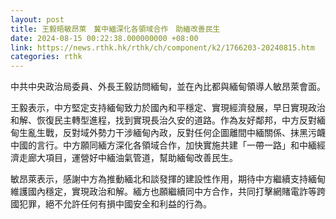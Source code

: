 ```yaml
---
layout: post
title: 王毅晤敏昂萊　冀中緬深化各領域合作　助緬改善民生
date: 2024-08-15 00:22:38.000000000 +08:00
link: https://news.rthk.hk/rthk/ch/component/k2/1766203-20240815.htm
categories: rthk
---
```


中共中央政治局委員、外長王毅訪問緬甸，並在內比都與緬甸領導人敏昂萊會面。

王毅表示，中方堅定支持緬甸致力於國內和平穩定、實現經濟發展，早日實現政治和解、恢復民主轉型進程，找到實現長治久安的道路。作為友好鄰邦，中方反對緬甸生亂生戰，反對域外勢力干涉緬甸內政，反對任何企圖離間中緬關係、抹黑污衊中國的言行。中方願同緬方深化各領域合作，加快實施共建「一帶一路」和中緬經濟走廊大項目，運營好中緬油氣管道，幫助緬甸改善民生。

敏昂萊表示，感謝中方為推動緬北和談發揮的建設性作用，期待中方繼續支持緬甸維護國內穩定，實現政治和解。緬方也願繼續同中方合作，共同打擊網賭電詐等跨國犯罪，絕不允許任何有損中國安全和利益的行為。
